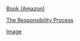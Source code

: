 <!--(dl
(section-meta
    (title Responsibility Process))
)-->

[Book (Amazon)](https://a.co/d/9k6FqhC)

[The Responsibility Process](https://www.youtube.com/watch?v=urcezKRhpoY)

[Image](https://external-content.duckduckgo.com/iu/?u=http%3A%2F%2Fleanintuit.com%2Fwp-content%2Fuploads%2F2016%2F12%2FThe-Responsibility-Process.jpg&f=1&nofb=1&ipt=9a1633c0e2d67432cea9b8065940db670b81bc2c473b8eb34ecc881b99ded488&ipo=images)